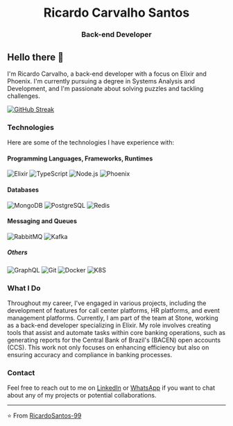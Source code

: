 <h1 align="center">Ricardo Carvalho Santos</h1>
<h3 align="center">Back-end Developer</h3>

## Hello there 👋

I'm Ricardo Carvalho, a back-end developer with a focus on Elixir and Phoenix. I'm currently pursuing a degree in Systems Analysis and Development, and I'm passionate about solving puzzles and tackling challenges.

[![GitHub Streak](https://github-readme-streak-stats.herokuapp.com/?user=RicardoSantos-99&theme=dark)](https://git.io/streak-stats)


### Technologies

Here are some of the technologies I have experience with:

#### Programming Languages, Frameworks, Runtimes
![Elixir](https://img.shields.io/badge/-Elixir-333333?style=flat&logo=elixir&logoColor=4d305f)
![TypeScript](https://img.shields.io/badge/-TypeScript-333333?style=flat&logo=typescript)
![Node.js](https://img.shields.io/badge/-Node.js-333333?style=flat&logo=node.js)
![Phoenix](https://img.shields.io/badge/-Phoenix-333333?style=flat&logo=phoenixframework)

#### Databases
![MongoDB](https://img.shields.io/badge/-MongoDB-333333?style=flat&logo=Mongodb)
![PostgreSQL](https://img.shields.io/badge/-PostgreSQL-333333?style=flat&logo=postgresql)
![Redis](https://img.shields.io/badge/-Redis-333333?style=flat&logo=redis)

#### Messaging and Queues

![RabbitMQ](https://img.shields.io/badge/-RabbitMQ-333333?style=flat&logo=rabbitmq)
![Kafka](https://img.shields.io/badge/-Kafka-333333?style=flat&logo=apachekafka)

##### Others
![GraphQL](https://img.shields.io/badge/-GraphQL-333333?style=flat&logo=graphql&logoColor=da0093)
![Git](https://img.shields.io/badge/-Git-333333?style=flat&logo=git)
![Docker](https://img.shields.io/badge/-Docker-333333?style=flat&logo=docker)
![K8S](https://img.shields.io/badge/-K8S-333333?style=flat&logo=kubernetes)


### What I Do

Throughout my career, I've engaged in various projects, including the development of features for call center platforms, HR platforms, and event management platforms. Currently, I am part of the team at Stone, working as a back-end developer specializing in Elixir. My role involves creating tools that assist and automate tasks within core banking operations, such as generating reports for the Central Bank of Brazil's (BACEN) open accounts (CCS). This work not only focuses on enhancing efficiency but also on ensuring accuracy and compliance in banking processes.

### Contact

Feel free to reach out to me on [LinkedIn](https://www.linkedin.com/in/ricardo-carvalho-ba865a123/) or [WhatsApp](https://whats.link/ricardocarv) if you want to chat about any of my projects or potential collaborations.

---

⭐️ From [RicardoSantos-99](https://github.com/RicardoSantos-99)
